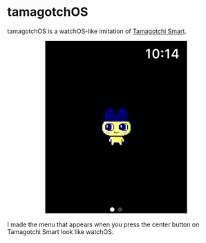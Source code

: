 #  tamagotchOS

tamagotchOS is a watchOS-like imitation of [Tamagotchi Smart](https://toy.bandai.co.jp/series/tamagotchi/smart/).

<p align="center">
  <img src="materials/tamagotchOSv0.2.0.gif" height=400 />
</p>

I made the menu that appears when you press the center button on Tamagotchi Smart look like watchOS.


